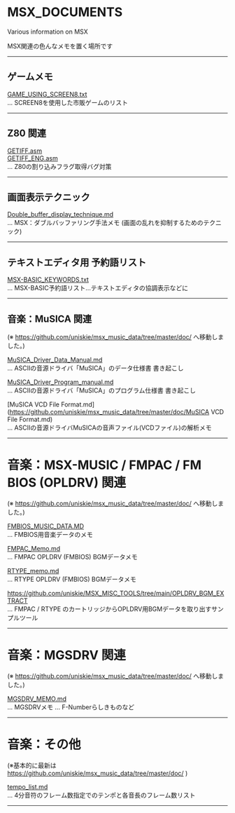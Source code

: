 # MSX_DOCUMENTS
Various information on MSX

MSX関連の色んなメモを置く場所です

- - - -
## ゲームメモ

[GAME_USING_SCREEN8.txt](GAME_USING_SCREEN8.txt)  
... SCREEN8を使用した市販ゲームのリスト

- - - -
## Z80 関連

[GETIFF.asm](GETIFF.asm)  
[GETIFF_ENG.asm](GETIFF_ENG.asm)  
... Z80の割り込みフラグ取得バグ対策

- - - -
## 画面表示テクニック

[Double_buffer_display_technique.md](Double_buffer_display_technique.md)  
... MSX：ダブルバッファリング手法メモ
    (画面の乱れを抑制するためのテクニック)

- - - -
## テキストエディタ用 予約語リスト

[MSX-BASIC_KEYWORDS.txt](MSX-BASIC_KEYWORDS.txt)  
... MSX-BASIC予約語リスト...テキストエディタの協調表示などに

- - - -
## 音楽：MuSICA 関連

(※ https://github.com/uniskie/msx_music_data/tree/master/doc/  へ移動しました。)

[MuSICA_Driver_Data_Manual.md](https://github.com/uniskie/msx_music_data/tree/master/doc/MuSICA_Driver_Data_Manual.md)  
... ASCIIの音源ドライバ「MuSICA」のデータ仕様書 書き起こし

[MuSICA_Driver_Program_manual.md](https://github.com/uniskie/msx_music_data/tree/master/doc/MuSICA_Driver_Program_manual.md)  
... ASCIIの音源ドライバ「MuSICA」のプログラム仕様書 書き起こし

[MuSICA VCD File Format.md](https://github.com/uniskie/msx_music_data/tree/master/doc/MuSICA VCD File Format.md)  
... ASCIIの音源ドライバMuSICAの音声ファイル(VCDファイル)の解析メモ

- - - -
# 音楽：MSX-MUSIC / FMPAC / FM BIOS (OPLDRV) 関連

(※ https://github.com/uniskie/msx_music_data/tree/master/doc/  へ移動しました。)

[FMBIOS_MUSIC_DATA.MD](https://github.com/uniskie/msx_music_data/tree/master/doc/FMBIOS_MUSIC_DATA.MD)  
... FMBIOS用音楽データのメモ

[FMPAC_Memo.md](https://github.com/uniskie/msx_music_data/tree/master/doc/FMPAC_Memo.md)  
... FMPAC OPLDRV (FMBIOS) BGMデータメモ

[RTYPE_memo.md](https://github.com/uniskie/msx_music_data/tree/master/doc/RTYPE_memo.md)  
... RTYPE OPLDRV (FMBIOS) BGMデータメモ

https://github.com/uniskie/MSX_MISC_TOOLS/tree/main/OPLDRV_BGM_EXTRACT  
... FMPAC / RTYPE のカートリッジからOPLDRV用BGMデータを取り出すサンプルツール

- - - -
# 音楽：MGSDRV 関連

(※ https://github.com/uniskie/msx_music_data/tree/master/doc/  へ移動しました。)

[MGSDRV_MEMO.md](https://github.com/uniskie/msx_music_data/tree/master/doc/MGSDRV_MEMO.md)  
... MGSDRVメモ ... F-Numberらしきものなど

- - - -
# 音楽：その他

(※基本的に最新は https://github.com/uniskie/msx_music_data/tree/master/doc/ )

[tempo_list.md](https://github.com/uniskie/msx_music_data/tree/master/doc/tempo_list.md)  
... 4分音符のフレーム数指定でのテンポと各音長のフレーム数リスト

- - - -
